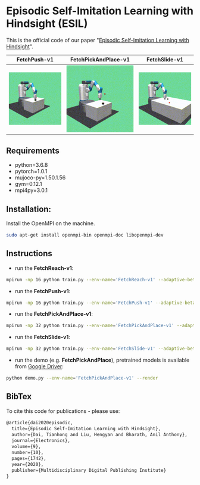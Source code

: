 # Episodic Self-Imitation Learning with Hindsight (ESIL)
This is the official code of our paper "[Episodic Self-Imitation Learning with Hindsight](https://www.mdpi.com/2079-9292/9/10/1742)".

FetchPush-v1| FetchPickAndPlace-v1| FetchSlide-v1
-----------------------|-----------------------|-----------------------|
![](figures/push.gif)| ![](figures/pick.gif)| ![](figures/slide.gif)|

## Requirements
- python=3.6.8
- pytorch=1.0.1
- mujoco-py=1.50.1.56
- gym=0.12.1
- mpi4py=3.0.1

## Installation:
Install the OpenMPI on the machine.
```bash
sudo apt-get install openmpi-bin openmpi-doc libopenmpi-dev
```
## Instructions
- run the **FetchReach-v1**:
```bash
mpirun -np 16 python train.py --env-name='FetchReach-v1' --adaptive-beta --display-interval=1 --total-frames=250000

```
- run the **FetchPush-v1**:
```bash
mpirun -np 16 python train.py --env-name='FetchPush-v1' --adaptive-beta --display-interval=1 --total-frames=2500000

```
- run the **FetchPickAndPlace-v1**:
```bash
mpirun -np 32 python train.py --env-name='FetchPickAndPlace-v1' --adaptive-beta --display-interval=1 --batch-size=40 --ncycles=100 --total-frames=5000000

```
- run the **FetchSlide-v1**:
```bash
mpirun -np 32 python train.py --env-name='FetchSlide-v1' --adaptive-beta --display-interval=1 --batch-size=40 --ncycles=100 --total-frames=5000000

```
- run the demo (e.g. **FetchPickAndPlace**), pretrained models is available from [Google Driver](https://drive.google.com/file/d/1WusnDRu0zfOSiZsiotOE6dzOrfEJNn0R/view?usp=sharing):
```bash
python demo.py --env-name='FetchPickAndPlace-v1' --render

```
## BibTex
To cite this code for publications - please use:
```
@article{dai2020episodic,
  title={Episodic Self-Imitation Learning with Hindsight},
  author={Dai, Tianhong and Liu, Hengyan and Bharath, Anil Anthony},
  journal={Electronics},
  volume={9},
  number={10},
  pages={1742},
  year={2020},
  publisher={Multidisciplinary Digital Publishing Institute}
}

```

